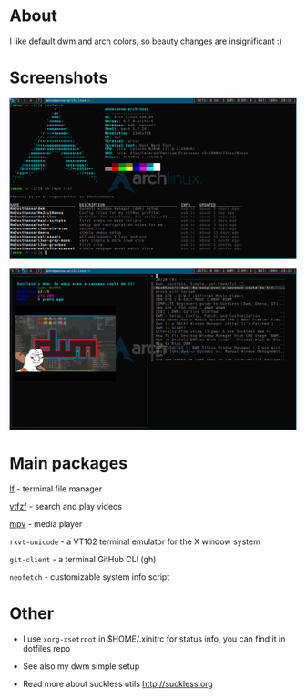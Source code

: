 # About

I like default dwm and arch colors, so beauty changes are insignificant :)

# Screenshots


![](/assets/images/neofetch.png)

![](/assets/images/ytfzf.png)


# Main packages

[lf](https://github.com/gokcehan/lf) - terminal file manager

[ytfzf](https://github.com/pystardust/ytfzf) - search and play videos

[mpv](https://github.com/mpv-player/mpv) - media player

`rxvt-unicode` - a VT102 terminal emulator for the X window system

`git-client` - a terminal GitHub CLI (gh)

`neofetch` - customizable system info script

# Other

- I use `xorg-xsetroot` in $HOME/.xinitrc for status info, you can find it in dotfiles repo

- See also my dwm simple setup

- Read more about suckless utils http://suckless.org

